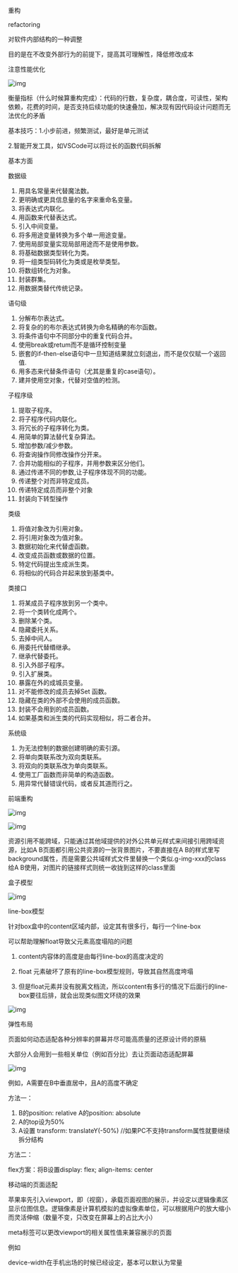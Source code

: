 重构

refactoring

对软件内部结构的一种调整

目的是在不改变外部行为的前提下，提高其可理解性，降低修改成本

注意性能优化

![img](http://km.oa.com/files/photos/pictures/202007/1594549724_40_w2099_h2149.png)

衡量指标（什么时候算重构完成）：代码的行数，复杂度，耦合度，可读性，架构依赖，花费的时间，是否支持后续功能的快速叠加，解决现有因代码设计问题而无法优化的矛盾

基本技巧：1.小步前进，频繁测试，最好是单元测试

2.智能开发工具，如VSCode可以将过长的函数代码拆解

基本方面

数据级

1. 用具名常量来代替魔法数。
2. 更明确或更具信息量的名字来重命名变量。
3. 将表达式内联化。
4. 用函数来代替表达式。
5. 引入中间变量。
6. 将多用途变量转换为多个单一用途变量。
7. 使用局部变量实现局部用途而不是使用参数。
8. 将基础数据类型转化为类。
9. 将一组类型码转化为类或是枚举类型。
10. 将数组转化为对象。
11. 封装群集。
12. 用数据类替代传统记录。

语句级

1. 分解布尔表达式。
2. 将复杂的的布尔表达式转换为命名精确的布尔函数。
3. 将条件语句中不同部分中的重复代码合并。
4. 使用break或retum而不是循环控制变量
5. 嵌套的if-then-else语句中一旦知道结果就立刻退出，而不是仅仅赋一个返回值.
6. 用多态来代替条件语句（尤其是重复的case语句）。
7. 建并使用空对象，代替对空值的检测。

子程序级

1. 提取子程序。
2. 将子程序代码内联化。
3. 将冗长的子程序转化为类。
4. 用简单的算法替代复杂算法。
5. 增加参数/减少参数。
6. 将查询操作同修改操作分开来。
7. 合并功能相似的子程序，并用参数来区分他们。
8. 通过传递不同的参数,让子程序体现不同的功能。
9. 传递整个对而非特定成员。
10. 传递特定成员而非整个对象
11. 封装向下转型操作

类级

1. 将值对象改为引用对象。
2. 将引用对象改为值对象。
3. 数据初始化来代替虚函数。
4. 改变成员函数或数据的位置。
5. 特定代码提出生成派生类。
6. 将相似的代码合并起来放到基类中。

类接口

1. 将某成员子程序放到另一个类中。
2. 将一个类转化成两个。
3. 删除某个类。
4. 隐藏委托关系。
5. 去掉中间人。
6. 用委托代替缗继承。
7. 继承代替委托。
8. 引入外部子程序。
9. 引入扩展类。
10. 暴露在外的成城员变量。
11. 对不能修改的成员去掉Set 函数。
12. 隐藏在类的外部不会使用的成员函数。
13. 封装不会用到的成员函数。
14. 如果基类和派生类的代码实现相似，将二者合并。

系统级

1. 为无法控制的数据创建明确的索引源。
2. 将单向类联系改为双向类联系。
3. 将双向的类联系改为单向类联系。
4. 使用工厂函数而非简单的构造函数。
5. 用异常代替错误代码，或者反其道而行之。



前端重构

![img](http://avocado.oa.com/fconv/files/201810/3a577bc958d6327689e92bb6b4ead974.files/doc_image_4_w693_h510.jpg)

![img](http://avocado.oa.com/fconv/files/201810/3a577bc958d6327689e92bb6b4ead974.files/doc_image_7_w453_h717.jpg)

资源引用不能跨域，只能通过其他域提供的对外公共单元样式来间接引用跨域资源，比如A B页面都引用公共资源的一张背景图片，不要直接在A B的样式里写background属性，而是需要公共域样式文件里替换一个类似.g-img-xxx的class给A B使用，对图片的链接样式则统一收拢到这样的class里面

盒子模型

![img](http://avocado.oa.com/fconv/files/201810/3a577bc958d6327689e92bb6b4ead974.files/doc_image_8_w400_h300.jpg)

line-box模型

针对box盒中的content区域内部，设定其有很多行，每行一个line-box

可以帮助理解float导致父元素高度塌陷的问题

1. content内容体的高度是由每行line-box的高度决定的

2. float 元素破坏了原有的line-box模型规则，导致其自然高度垮塌
3. 但是float元素并没有脱离文档流，所以content有多行的情况下后面行的line-box要往后排，就会出现类似图文环绕的效果

![img](http://avocado.oa.com/fconv/files/201810/3a577bc958d6327689e92bb6b4ead974.files/doc_image_11_w674_h205.jpg)

弹性布局

页面如何动态适配各种分辨率的屏幕并尽可能高质量的还原设计师的原稿

大部分人会用到一些相关单位（例如百分比）去让页面动态适配屏幕

![img](http://avocado.oa.com/fconv/files/201810/3a577bc958d6327689e92bb6b4ead974.files/doc_image_12_w445_h89.jpg)

例如，A需要在B中垂直居中，且A的高度不确定

方法一：

1. B的position: relative A的position: absolute
2. A的top设为50%
3. A设置 transform: translateY(-50%) //如果PC不支持transform属性就要继续拆分结构

方法二：

flex方案：将B设置display: flex; align-items: center



移动端的页面适配

苹果率先引入viewport，即（视窗），承载页面视图的展示，并设定以逻辑像素区显示位图信息。逻辑像素是计算机模拟的虚拟像素单位，可以根据用户的放大缩小而灵活伸缩（数量不变，只改变在屏幕上的占比大小）

meta标签可以更改viewport的相关属性值来兼容展示的页面

例如<meta content="width=device-width, initial-scale=1.0, maximum-scale=1.0, user-scalable=no" name="viewport">

device-width在手机出场的时候已经设定，基本可以默认为常量






























